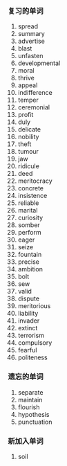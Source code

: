 ### 复习的单词

1. spread
2. summary
3. advertise
4. blast
5. unfasten
6. developmental
7. moral
8. thrive
9. appeal
10. indifference
11. temper
12. ceremonial
13. profit
14. duly
15. delicate
16. nobility
17. theft
18. tumour
19. jaw
20. ridicule
21. deed
22. meritocracy
23. concrete
24. insistence
25. reliable
26. marital
27. curiosity
28. somber
29. perform
30. eager
31. seize
32. fountain
33. precise
34. ambition
35. bolt
36. sew
37. valid
38. dispute
39. meritorious
40. liability
41. invader
42. extinct
43. terrorism
44. compulsory
45. fearful
46. politeness



### 遗忘的单词

1. separate
2. maintain
3. flourish
4. hypothesis
5. punctuation





### 新加入单词

1. soil



